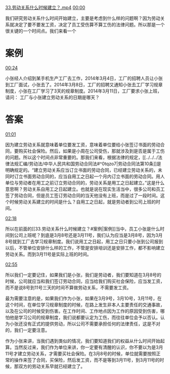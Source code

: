 [33.劳动关系什么时候建立？.mp4](file:///E:%5C法律实务%5CA314【游本春】【20小时200讲】劳动纠纷维权指南及企业风控管控宝典（200讲劳动合同签订法律风险防范与合规管理）%5C33.劳动关系什么时候建立？.mp4)
[00:00](file:///E:%5C法律实务%5CA314【游本春】【20小时200讲】劳动纠纷维权指南及企业风控管控宝典（200讲劳动合同签订法律风险防范与合规管理）%5C33.劳动关系什么时候建立？.mp4#t=00:00)

我们研究劳动关系什么时间开始建立，主要是考虑到什么样的问题啊？因为劳动关系就决定了要不要发工资，决定了员工受伤算不算工伤的法律问题。所以那是一个很关键的一个时间点。我们来看一个
# 案例
[00:24](file:///E:%5C法律实务%5CA314【游本春】【20小时200讲】劳动纠纷维权指南及企业风控管控宝典（200讲劳动合同签订法律风险防范与合规管理）%5C33.劳动关系什么时候建立？.mp4#t=00:24)

小张经人介绍到某手机生产工厂去工作，2014年3月4日，工厂的招聘人员让小张到工厂面试，小张去了。2014年3月8日，工厂的招聘又通知小张去工厂学习规章制度，小张在工厂学习了3天的规章制度。2014年3月11日，工厂要求小张上班，请问：
工厂与小张建立劳动关系的日期是哪天？
# 答案
[01:01](file:///E:%5C法律实务%5CA314【游本春】【20小时200讲】劳动纠纷维权指南及企业风控管控宝典（200讲劳动合同签订法律风险防范与合规管理）%5C33.劳动关系什么时候建立？.mp4#t=01:01)

因为建立劳动关系就意味着单位要发工资，意味着单位要给小张签订书面的劳动合同，要购买社会保险。然后，如果是小周在公司受伤，那就涉及到是否是属于工伤的问题。所以这个时间点非常重要的。那我们来看，根据法律的规定，[[../../../法律法规汇编/劳动法/中华人民共和国劳动合同法#^0tqzo7|劳动合同法第10条]]是明确规定的。“建立劳动关系应当订立书面的劳动合同，已经建立劳动关系的，未同时订立书面劳动合同的，应当自用工之日起一个月内订立书面的劳动合同。用人单位与劳动者在用工之前订立劳动合同的，劳动关系是用工之日起建立。”这是什么意思啊？劳动关系自用工之日起建立。也就是说在现实生活当中，很多公司和员工签了劳动合同，但是员工签订劳动合同的当天他没有上班，而是过了一段时间。这个时候劳动关系建立的时间是什么？自用工之日起，就是劳动者到公司上班的时间。

[02:18](file:///E:%5C法律实务%5CA314【游本春】【20小时200讲】劳动纠纷维权指南及企业风控管控宝典（200讲劳动合同签订法律风险防范与合规管理）%5C33.劳动关系什么时候建立？.mp4#t=02:18)

所以在前面的[[33.劳动关系什么时候建立？#案例|案例]]当中，员工小张是什么时间到公司上班呢？到底是3月8号还是3月11号，我们认为应当是3月8号，因为3月8号就到工厂去学习规章制度。我们说用工之日起，用工之日只要小张到公司报到以后，不管单位安排什么样的工作，不管是安排培训还是安排工作，都不影响建立劳动关系。而到3月11号是实际上班的时间。

[02:55](file:///E:%5C法律实务%5CA314【游本春】【20小时200讲】劳动纠纷维权指南及企业风控管控宝典（200讲劳动合同签订法律风险防范与合规管理）%5C33.劳动关系什么时候建立？.mp4#t=02:55)

所以我们一定要记住，如果我们是小张，我们是劳动者，我们要知道在3月8号的时候，公司就应当和我们签订劳动合同，应当给我们购买社会保险，应当发工资，而不是说8号到11号三天的时间不算做劳动关系，不需要发工资。

最为需要注意的是，如果我们作为小张，如果在3月9号，3月10号，3月11号，在这个时间，在单位学习规章制度的时候，在路上发生非本人主要责任的交通事故，以及在公司的时候受到伤害。在工作时间、工作地点因为工作的原因受到伤害，哪怕他是学习公司的规章制度，我们说都要认定为工伤，而往往单位会予以否认。认为小张还没有正式的提供劳动，所以公司不需要承担任何的法律责任，这是不对的，我们一定要注意。

作为小张来讲，当我们遇到类似的情况，我们要知道我们的权益从什么时间开始起算。当然反过来，我们作为单位来讲，你一定要有清醒的认识，你不要以为是3月11号才建立劳动关系，才需要买社会保险。在3月8号的时候，单位就需要按照正常的操作来签了合同，买保险，然后发工资，而不是等到3月11号，到3月11号的时候，那双方的劳动关系早就已经建立了。
